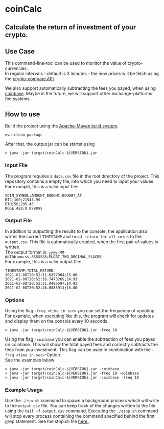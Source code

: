# coinCalc
## Calculate the return of investment of your crypto.

## Use Case
This command-line-tool can be used to monitor the value of crypto-currencies.    
In regular intervals - default is 3 minutes - the new prices will be fetch using the [crypto-compare API](https://min-api.cryptocompare.com/).   

We also support automatically subtracting the fees you payed, when using [coinbase](https://help.coinbase.com/en/coinbase/trading-and-funding/pricing-and-fees/fees). Maybe in the future, we will support other exchange-platforms' fee systems.

## How to use
Build the project using the [Apache-Maven build system](https://maven.apache.org/).
````
mvn clean package
````
After that, the output jar can be startet using
````
> java -jar target/coinCalc-${VERSION}.jar
````
### Input File
The program requires a `data.csv` file in the root directory of the project.
This repository contains a empty file, into which you need to input your values.  
For example, this is a valid input file:
````csv
COIN_SYMBOL;AMOUNT_BOUGHT;BOUGHT_AT
BTC;100;21543.99
ETH;50;295.45
DOGE;420;0.079099
````
### Output File
In addition to outputting the results to the console, the application also writes the current `TIMESTAMP` and `total return for all coins` to the `output.csv`.
This file is automatically created, when the first pair of values is written.    
The output format is: `yyyy-MM-ddThh:mm:ss.SSSSSSS;FLOAT_TWO_DECIMAL_PLACES`    
For example, this is a valid output file:
````csv
TIMESTAMP;TOTAL_RETURN
2021-02-08T20:52:11.6297904;15.06
2021-02-08T20:52:16.7473269;14.93
2021-02-08T20:52:21.8486597;14.93
2021-02-08T20:52:26.6585911;15.00
````
### Options
Using the flag `-freq <time in sec>` you can set the frequency of updating.
For example, when executing like this, the program will check for updates and display them on the console every 10 seconds.
````
> java -jar target/coinCalc-${VERSION}.jar -freq 10
````
Using the flag `-coinbase` you can enable the subtraction of fees you payed on coinbase. This will show the total payed fees and correctly subtracts the fees from you investment. This flag can be used in combination with the `-freq <time in sec>`-Option.   
See the examples below
````
> java -jar target/coinCalc-${VERSION}.jar -coinbase
> java -jar target/coinCalc-${VERSION}.jar -freq 10 -coinbase
> java -jar target/coinCalc-${VERSION}.jar -coinbase -freq 10
````
### Example Usage

Use the `./run.sh` command to spawn a background process which will write to the `output.csv` file. You can keep track of the changes written to the file using the `tail -f output.csv` command.
Executing the `./stop.sh` command will stop every process containing the command specified behind the first grep statement. See the stop.sh file [here.](https://github.com/dumpeldown/coinCalc/blob/main/stop.sh).
